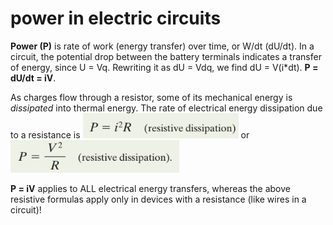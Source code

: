 # power in electric circuits

**Power (P)** is rate of work (energy transfer) over time, or W/dt (dU/dt). In a circuit, the potential drop between the battery terminals indicates a transfer of energy, since U = Vq. Rewriting it as dU = Vdq, we find dU = V(i\*dt). **P = dU/dt = iV**.

As charges flow through a resistor, some of its mechanical energy is _dissipated_ into thermal energy. The rate of electrical energy dissipation due to a resistance is ![](<../.gitbook/assets/image (7) (1).png>) or ![](<../.gitbook/assets/image (8) (1) (1) (1).png>)

**P = iV** applies to ALL electrical energy transfers, whereas the above resistive formulas apply only in devices with a resistance (like wires in a circuit)!
